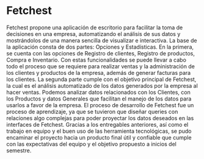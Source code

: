 # Fetchest

Fetchest propone una aplicación de escritorio para facilitar la toma de decisiones en una empresa, automatizando el análisis de sus datos y mostrándolos de una manera sencilla de visualizar e interactiva. La base de la aplicación consta de dos partes: Opciones y Estadísticas. En la primera, se cuenta con las opciones de Registro de clientes, Registro de productos, Compra e Inventario. Con estas funcionalidades se puede llevar a cabo todo el proceso que se requiere para realizar ventas y la administración de los clientes y productos de la empresa, además de generar facturas para los clientes. La segunda parte cumple con el objetivo principal de Fetchest, la cual es el análisis automatizado de los datos generados por la empresa al hacer ventas. Podemos analizar datos relacionados con los Clientes, con los Productos y datos Generales que facilitan el manejo de los datos para usarlos a favor de la empresa. El proceso de desarrollo de Fetchest fue un proceso de aprendizaje, ya que se tuvieron que diseñar queries con relaciones algo complejas para poder proyectar los datos deseados en las interfaces de Fetchest. Gracias a los entregables anteriores, así como el trabajo en equipo y el buen uso de las herramienta tecnológicas, se pudo encaminar el proyecto hacia un producto final útil y confiable que cumple con las expectativas del equipo y el objetivo propuesto a inicios del semestre.
